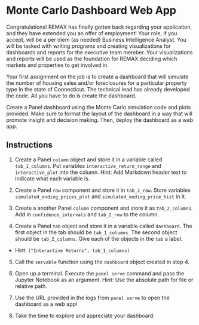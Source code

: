 # Monte Carlo Dashboard Web App

Congratulations! REMAX has finally gotten back regarding your application, and they have extended you an offer of employment! Your role, if you accept, will be a per diem (as needed) Business Intelligence Analyst. You will be tasked with writing programs and creating visualizations for dashboards and reports for the executive team member. Your visualizations and reports will be used as the foundation for REMAX deciding which markets and properties to get involved in.

Your first assignment on the job is to create a dashboard that will simulate the number of housing sales and/or foreclosures for a particular property type in the state of Connecticut. The technical lead has already developed the code. All you have to do is create the dashboard.

Create a Panel dashboard using the Monte Carlo simulation code and plots provided. Make sure to format the layout of the dashboard in a way that will promote insight and decision making. Then, deploy the dashboard as a web app.

## Instructions

1. Create a Panel `column` object and store it in a variable called `tab_1_columns`. Put variables `interactive_return_range` and `interactive_plot` into the column. Hint: Add Markdown header text to indicate what each variable is.

2. Create a Panel `row` component and store it in `tab_2_row`. Store variables `simulated_ending_prices_plot` and `simulated_ending_price_hist` in it.

3. Create a another Panel `column` component and store it as `tab_2_columns`. Add in `confidence_intervals` and `tab_2_row` to the column.

4. Create a Panel `tab` object and store it in a variable called `dashboard`. The first object in the tab should be `tab_1_columns`. The second object should be `tab_2_columns`. Give each of the objects in the `tab` a label.

* Hint: ```("Interactive Returns", tab_1_columns)```

5. Call the `servable` function using the `dashboard` object created in step 4.

6. Open up a terminal. Execute the `panel serve` command and pass the Jupyter Notebook as an argument. Hint: Use the absolute path for file or relative path.

7. Use the URL provided in the logs from `panel serve` to open the dashboard as a web app!

8. Take the time to explore and appreciate your dashboard.
